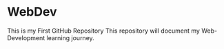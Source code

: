 # WebDev
This is my First GitHub Repository
This repository will document my Web-Development learning journey.
